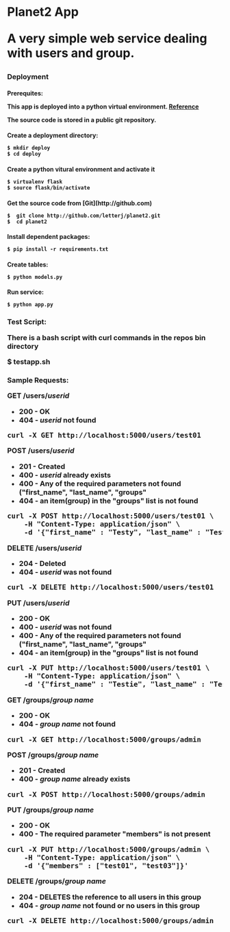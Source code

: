 <h1> Planet2 App

**A very simple web service dealing with users and group.**  

<h3> Deployment

<h4> Prerequites:

This app is deployed into a python virtual environment.  [Reference](http://docs.python-guide.org/en/latest/dev/virtualenvs/)

The source code is stored in a public git repository.

<h4> Create a deployment directory:

    $ mkdir deploy
    $ cd deploy

<h4> Create a python vitural environment and activate it

    $ virtualenv flask
    $ source flask/bin/activate

<h4> Get the source code from [Git](http://github.com)

    $  git clone http://github.com/letterj/planet2.git
    $  cd planet2

<h4> Install dependent packages:

    $ pip install -r requirements.txt

<h4> Create tables:

    $ python models.py

<h4> Run service:

    $ python app.py

<h3> Test Script:

There is a bash script with curl commands in the repos **bin** directory

   $ testapp.sh

<h3> Sample Requests:

**GET /users/_userid_**
* 200 - OK
* 404 - _userid_ not found

<pre>
curl -X GET http://localhost:5000/users/test01
</pre>

**POST /users/_userid_**
* 201 - Created
* 400 - _userid_ already exists
* 400 - Any of the required parameters not found ("first_name", "last_name", "groups"
* 404 - an item(group) in the "groups" list is not found

<pre>
curl -X POST http://localhost:5000/users/test01 \
    -H "Content-Type: application/json" \
    -d '{"first_name" : "Testy", "last_name" : "Tester", "groups" : ["admin", "manager"]}'
</pre>

**DELETE /users/_userid_**
* 204 - Deleted
* 404 - _userid_ was not found

<pre>
curl -X DELETE http://localhost:5000/users/test01
</pre>

**PUT /users/_userid_**
* 200 - OK
* 400 - _userid_ was not found
* 400 - Any of the required parameters not found ("first_name", "last_name", "groups"
* 404 - an item(group) in the "groups" list is not found

<pre>
curl -X PUT http://localhost:5000/users/test01 \
    -H "Content-Type: application/json" \
    -d '{"first_name" : "Testie", "last_name" : "Tester", "groups" : ["admin", "manager"]}'
</pre>

**GET /groups/_group name_**
* 200 - OK
* 404 - _group name_ not found

<pre>
curl -X GET http://localhost:5000/groups/admin
</pre>

**POST /groups/_group name_**
* 201 - Created
* 400 - _group name_ already exists

<pre>
curl -X POST http://localhost:5000/groups/admin
</pre>

**PUT /groups/_group name_**
* 200 - OK
* 400 - The required parameter "members" is not present

<pre>
curl -X PUT http://localhost:5000/groups/admin \
    -H "Content-Type: application/json" \
    -d '{"members" : ["test01", "test03"]}'
</pre>

**DELETE /groups/_group name_**
* 204 - DELETES the reference to all users in this group
* 404 - _group name_ not found or no users in this group

<pre>
curl -X DELETE http://localhost:5000/groups/admin
</pre>



